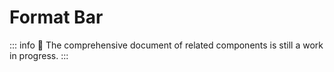 # Format Bar

::: info
🚧 The comprehensive document of related components is still a work in progress.
:::
